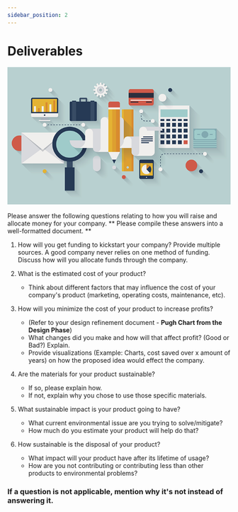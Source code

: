 ```yaml
---
sidebar_position: 2
---
```


# Deliverables

![Finance](/img/shpeathon-finance.png)

Please answer the following questions relating to how you will raise and allocate money for your company. ** Please compile these answers into a well-formatted document. **

1. How will you get funding to kickstart your company? Provide multiple sources. A good company never relies on one method of funding. Discuss how will you allocate funds through the company.

2. What is the estimated cost of your product?
    - Think about different factors that may influence the cost of your company's product (marketing, operating costs, maintenance, etc).

3. How will you minimize the cost of your product to increase profits?
    - (Refer to your design refinement document - **Pugh Chart from the Design Phase**)
    - What changes did you make and how will that affect profit? (Good or Bad?) Explain.
    - Provide visualizations (Example: Charts, cost saved over x amount of years) on how the proposed idea would effect the company.

4. Are the materials for your product sustainable? 
    - If so, please explain how.
    - If not, explain why you chose to use those specific materials.

5. What sustainable impact is your product going to have?
    - What current environmental issue are you trying to solve/mitigate? 
    - How much do you estimate your product will help do that?

6. How sustainable is the disposal of your product?
    - What impact will your product have after its lifetime of usage?
    - How are you not contributing or contributing less than other products to environmental problems?

### If a question is not applicable, mention why it's not instead of answering it.